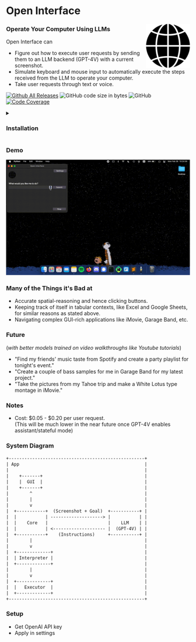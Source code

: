 # Open Interface

<picture>
	<img src="assets/icon.png" align="right" alt="Open Interface Logo" width="120" height="120">
</picture>

### Operate Your Computer Using LLMs

Open Interface can
- Figure out how to execute user requests by sending them to an LLM backend (GPT-4V) with a current screenshot.
- Simulate keyboard and mouse input to automatically execute the steps received from the LLM to operate your computer.
- Take user requests through text or voice.

[![Github All Releases](https://img.shields.io/github/downloads/AmberSahdev/Open-Interface/total.svg)]()
![GitHub code size in bytes](https://img.shields.io/github/languages/code-size/AmberSahdev/Open-Interface)
![GitHub](https://img.shields.io/github/license/AmberSahdev/Open-Interface)
[![Code Coverage](https://img.shields.io/codecov/c/github/AmberSahdev/Open-Interface)](https://codecov.io/github/AmberSahdev/Open-Interface)

<details>
    <summary><h3>Installation</h3></summary>

<details>
    <summary><b>MacOS</b></summary>
    <ul>
        <li>Download the MacOS binary from the latest <a href="https://github.com/AmberSahdev/Open-Interface/releases/latest">release</a>.</li>
        <li>Unzip the file and move Open Interface to the Applications Folder.<br><br> 
            <img src="assets/macos_unzip_move_to_applications.png" width="350" style="border-radius: 10px;
    border: 3px solid black;">
        </li>
        <br>
        <li>
            Launch the app from the Applications folder.<br>
            You might face the standard Mac <i>"Open Interface cannot be opened" error</i>.<br><br>
            <img src="assets/macos_unverified_developer.png" width="200" style="border-radius: 10px;
    border: 3px solid black;"><br>
            In that case, press <b><i>"Cancel"</i></b>.<br>
            Then go to <b>System Preferences -> Security and Privacy -> Open Anyway.</b><br><br>
            <img src="assets/macos_system_preferences.png" width="100" style="border-radius: 10px;
    border: 3px solid black;"> &nbsp; 
            <img src="assets/macos_security.png" width="100" style="border-radius: 10px;
    border: 3px solid black;"> &nbsp;
            <img src="assets/macos_open_anyway.png" width="400" style="border-radius: 10px;
    border: 3px solid black;"> 
        </li>
        <br>
        <li>
        Lastly, Open Interface will also need Accessibility access to use your keyboard and mouse for you, and Screen Recording access to take a screenshot to assess its progress.<br><br>
        <img src="assets/macos_accessibility.png" width="400" style="margin: 5px; border-radius: 10px;
    border: 3px solid black;"><br>
        <img src="assets/macos_screen_recording.png" width="400" style="margin: 5px; border-radius: 10px;
    border: 3px solid black;">
        </li>
        <li>Checkout the <a href="https://github.com/AmberSahdev/Open-Interface?tab=readme-ov-file#setup">Setup</a> section to connect Open Interface to LLMs (OpenAI GPT-4V)</li>
    </ul>
</details>
<details>
    <summary><b>Linux</b></summary>
    <ul>
        <li>Linux binary has been tested on Ubuntu 20.04 so far.</li>
        <li>Download the Linux binary from the latest <a href="https://github.com/AmberSahdev/Open-Interface/releases/latest">release</a>.</li>
        <li>
            Extract the executable and run it from the Terminal via <br>
            <code>./Open\ Interface</code>
        </li>
    </ul>
</details>
<details>
    <summary><b>Windows</b></summary>
    The Windows executable build is still under progress.
</details>

</details>

### Demo
![Simple Demo Placeholder](assets/Simple_Bottom_of_Wikipedia-Sped-up-2x.gif)

### Many of the Things it's Bad at

- Accurate spatial-reasoning and hence clicking buttons.
- Keeping track of itself in tabular contexts, like Excel and Google Sheets, for similar reasons as stated above.
- Navigating complex GUI-rich applications like iMovie, Garage Band, etc.


### Future 
(*with better models trained on video walkthroughs like Youtube tutorials*)
- "Find my friends' music taste from Spotify and create a party playlist for tonight's event."
- "Create a couple of bass samples for me in Garage Band for my latest project."
- "Take the pictures from my Tahoe trip and make a White Lotus type montage in iMovie."

### Notes
- Cost: $0.05 - $0.20 per user request.<br>
(This will be much lower in the near future once GPT-4V enables assistant/stateful mode) 

### System Diagram 
```
+----------------------------------------------------+
| App                                                |
|                                                    |
|    +-------+                                       |
|    |  GUI  |                                       |
|    +-------+                                       |
|        ^                                           |
|        |                                           |
|        v                                           |
|  +-----------+  (Screenshot + Goal)  +-----------+ |
|  |           | --------------------> |           | |
|  |    Core   |                       |    LLM    | |
|  |           | <-------------------- |  (GPT-4V) | |
|  +-----------+    (Instructions)     +-----------+ |
|        |                                           |
|        v                                           |
|  +-------------+                                   |
|  | Interpreter |                                   |
|  +-------------+                                   |
|        |                                           |
|        v                                           |
|  +-------------+                                   |
|  |   Executor  |                                   |
|  +-------------+                                   |
+----------------------------------------------------+
```

### Setup
- Get OpenAI API key
- Apply in settings
